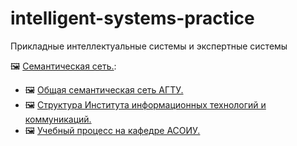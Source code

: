 # intelligent-systems-practice
Прикладные интеллектуальные системы и экспертные системы

🖼️ [Семантическая сеть.](semantic.png):
 - 🖼️ [Общая семантическая сеть АГТУ.](semantic_1.png)
 - 🖼️ [Структура Института информационных технологий и коммуникаций.](semantic_2.png)
 - 🖼️ [Учебный процесс на кафедре АСОИУ.](semantic_3.png)
